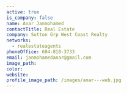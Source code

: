 ```yaml
---
active: true
is_company: false
name: Anar Janmohamed
contactTitle: Real Estate
company: Sutton Grp West Coast Realty
networks:
  - realestateagents
phoneOffice: 604-818-3733
email: janmohamedanar@gmail.com
image_path:
color:
website:
profile_image_path: /images/anar---web.jpg
---
```



